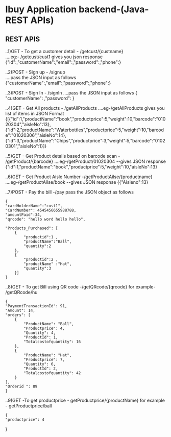 # Ibuy Application backend-(Java-REST APIs)

## REST APIS

..1)GET - To get a customer detail - /getcust/{custname}  
....eg:- /getcust/cust1 gives you json response {"id":,"customerName":,"email":,"password":,"phone":}


..2)POST - Sign up - /signup  
....pass the JSON input as follows {"customerName":,"email":,"password":,"phone":}


..3)POST - Sign In - /signIn
....pass the JSON input as follows { "customerName": ,"password": }


..4)GET - Get All products - /getAllProducts
....eg-/getAllProducts  gives you list of items in JSON Format {[{"id":1,"productName":"book","productprice":5,"weight":10,"barcode":"01020304","aisleNo":13},{"id":2,"productName":"Waterbottles","productprice":5,"weight":10,"barcode":"01020306","aisleNo":14},{"id":3,"productName":"Chips","productprice":3,"weight":5,"barcode":"01020301","aisleNo":1}]}


..5)GET - Get Product details based on barcode scan - /getProduct/{barcode}
....eg-/getProduct/01020304 --gives JSON response {"id":1,"productName":"book","productprice":5,"weight":10,"aisleNo":13}


..6)GET - Get Product Aisle Number -/getProductAilse/{productname}
....eg-/getProductAilse/book --gives JSON response {{"Aisleno":13}


..7)POST - Pay the bill -/pay pass the JSON object as follows 
	
	{
    "cardHolderName":"cust1",
    "CardNumber": 4545456655988788,
    "amountPaid":34,
    "qrcode": "hello word hello hello",
    
    "Products_Purchased": [
        {
            "productid":1 ,
            "productName":"Ball",
            "quantity":2
        },
        {
            "productid":2 ,
            "productName" :"Hat",
            "quantity":3
        }]
	}
	
..8)GET - To get Bill using QR code -/getQRcode/{qrcode}     for example- /getQRcode/hu
	
	{
    "PaymentTransactionId": 91,
    "Amount": 14,
    "orders": [
        {
            "ProductName": "Ball",
            "Productprice": 4,
            "Quantity": 4,
            "ProductId": 1,
            "Totalcostofquantity": 16
        },
        {
            "ProductName": "Hat",
            "Productprice": 7,
            "Quantity": 6,
            "ProductId": 2,
            "Totalcostofquantity": 42
        }
    ],
    "Orderid ": 89
	}


..9)GET -To get productprice - getProductprice/{productName} for example - getProductprice/ball

	{
    "productprice": 4
}
	


